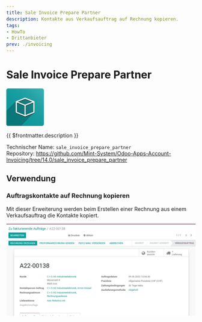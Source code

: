 ```yaml
---
title: Sale Invoice Prepare Partner
description: Kontakte aus Verkaufsauftrag auf Rechnung kopieren.
tags:
- HowTo
- Drittanbieter
prev: ./invoicing
---
```

# Sale Invoice Prepare Partner

![icon_oms_box](attachments/icon_oms_box.png)

{{ $frontmatter.description }}

Technischer Name: `sale_invoice_prepare_partner`\
Repository: <https://github.com/Mint-System/Odoo-Apps-Account-Invoicing/tree/14.0/sale_invoice_prepare_partner>

## Verwendung

### Auftragskontakte auf Rechnung kopieren

Mit dieser Erweiterung werden beim Erstellen einer Rechnung aus einem Verkaufsauftrag die Kontakte kopiert.

![Sale Invoice Prepare Partner](attachments/Sale%20Invoice%20Prepare%20Partner.gif)